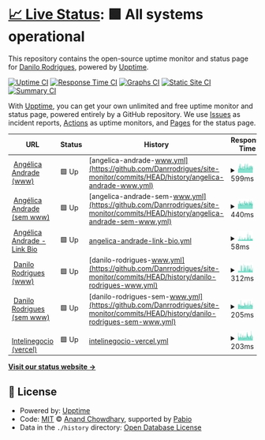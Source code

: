 # [📈 Live Status](https://Danrrodrigues.github.io/site-monitor): <!--live status--> **🟩 All systems operational**

This repository contains the open-source uptime monitor and status page for [Danilo Rodrigues](https://Danrrodrigues.github.io/site-monitor), powered by [Upptime](https://github.com/upptime/upptime).

[![Uptime CI](https://github.com/Danrrodrigues/site-monitor/workflows/Uptime%20CI/badge.svg)](https://github.com/Danrrodrigues/site-monitor/actions?query=workflow%3A%22Uptime+CI%22)
[![Response Time CI](https://github.com/Danrrodrigues/site-monitor/workflows/Response%20Time%20CI/badge.svg)](https://github.com/Danrrodrigues/site-monitor/actions?query=workflow%3A%22Response+Time+CI%22)
[![Graphs CI](https://github.com/Danrrodrigues/site-monitor/workflows/Graphs%20CI/badge.svg)](https://github.com/Danrrodrigues/site-monitor/actions?query=workflow%3A%22Graphs+CI%22)
[![Static Site CI](https://github.com/Danrrodrigues/site-monitor/workflows/Static%20Site%20CI/badge.svg)](https://github.com/Danrrodrigues/site-monitor/actions?query=workflow%3A%22Static+Site+CI%22)
[![Summary CI](https://github.com/Danrrodrigues/site-monitor/workflows/Summary%20CI/badge.svg)](https://github.com/Danrrodrigues/site-monitor/actions?query=workflow%3A%22Summary+CI%22)

With [Upptime](https://upptime.js.org), you can get your own unlimited and free uptime monitor and status page, powered entirely by a GitHub repository. We use [Issues](https://github.com/Danrrodrigues/site-monitor/issues) as incident reports, [Actions](https://github.com/Danrrodrigues/site-monitor/actions) as uptime monitors, and [Pages](https://Danrrodrigues.github.io/site-monitor) for the status page.

<!--start: status pages-->
<!-- This summary is generated by Upptime (https://github.com/upptime/upptime) -->
<!-- Do not edit this manually, your changes will be overwritten -->
<!-- prettier-ignore -->
| URL | Status | History | Response Time | Uptime |
| --- | ------ | ------- | ------------- | ------ |
| <img alt="" src="https://icons.duckduckgo.com/ip3/www.angelicaandrade.com.br.ico" height="13"> [Angélica Andrade (www)](https://www.angelicaandrade.com.br) | 🟩 Up | [angelica-andrade-www.yml](https://github.com/Danrrodrigues/site-monitor/commits/HEAD/history/angelica-andrade-www.yml) | <details><summary><img alt="Response time graph" src="./graphs/angelica-andrade-www/response-time-week.png" height="20"> 599ms</summary><br><a href="https://Danrrodrigues.github.io/site-monitor/history/angelica-andrade-www"><img alt="Response time 599" src="https://img.shields.io/endpoint?url=https%3A%2F%2Fraw.githubusercontent.com%2FDanrrodrigues%2Fsite-monitor%2FHEAD%2Fapi%2Fangelica-andrade-www%2Fresponse-time.json"></a><br><a href="https://Danrrodrigues.github.io/site-monitor/history/angelica-andrade-www"><img alt="24-hour response time 666" src="https://img.shields.io/endpoint?url=https%3A%2F%2Fraw.githubusercontent.com%2FDanrrodrigues%2Fsite-monitor%2FHEAD%2Fapi%2Fangelica-andrade-www%2Fresponse-time-day.json"></a><br><a href="https://Danrrodrigues.github.io/site-monitor/history/angelica-andrade-www"><img alt="7-day response time 599" src="https://img.shields.io/endpoint?url=https%3A%2F%2Fraw.githubusercontent.com%2FDanrrodrigues%2Fsite-monitor%2FHEAD%2Fapi%2Fangelica-andrade-www%2Fresponse-time-week.json"></a><br><a href="https://Danrrodrigues.github.io/site-monitor/history/angelica-andrade-www"><img alt="30-day response time 599" src="https://img.shields.io/endpoint?url=https%3A%2F%2Fraw.githubusercontent.com%2FDanrrodrigues%2Fsite-monitor%2FHEAD%2Fapi%2Fangelica-andrade-www%2Fresponse-time-month.json"></a><br><a href="https://Danrrodrigues.github.io/site-monitor/history/angelica-andrade-www"><img alt="1-year response time 599" src="https://img.shields.io/endpoint?url=https%3A%2F%2Fraw.githubusercontent.com%2FDanrrodrigues%2Fsite-monitor%2FHEAD%2Fapi%2Fangelica-andrade-www%2Fresponse-time-year.json"></a></details> | <details><summary><a href="https://Danrrodrigues.github.io/site-monitor/history/angelica-andrade-www">99.77%</a></summary><a href="https://Danrrodrigues.github.io/site-monitor/history/angelica-andrade-www"><img alt="All-time uptime 99.77%" src="https://img.shields.io/endpoint?url=https%3A%2F%2Fraw.githubusercontent.com%2FDanrrodrigues%2Fsite-monitor%2FHEAD%2Fapi%2Fangelica-andrade-www%2Fuptime.json"></a><br><a href="https://Danrrodrigues.github.io/site-monitor/history/angelica-andrade-www"><img alt="24-hour uptime 100.00%" src="https://img.shields.io/endpoint?url=https%3A%2F%2Fraw.githubusercontent.com%2FDanrrodrigues%2Fsite-monitor%2FHEAD%2Fapi%2Fangelica-andrade-www%2Fuptime-day.json"></a><br><a href="https://Danrrodrigues.github.io/site-monitor/history/angelica-andrade-www"><img alt="7-day uptime 99.77%" src="https://img.shields.io/endpoint?url=https%3A%2F%2Fraw.githubusercontent.com%2FDanrrodrigues%2Fsite-monitor%2FHEAD%2Fapi%2Fangelica-andrade-www%2Fuptime-week.json"></a><br><a href="https://Danrrodrigues.github.io/site-monitor/history/angelica-andrade-www"><img alt="30-day uptime 99.77%" src="https://img.shields.io/endpoint?url=https%3A%2F%2Fraw.githubusercontent.com%2FDanrrodrigues%2Fsite-monitor%2FHEAD%2Fapi%2Fangelica-andrade-www%2Fuptime-month.json"></a><br><a href="https://Danrrodrigues.github.io/site-monitor/history/angelica-andrade-www"><img alt="1-year uptime 99.77%" src="https://img.shields.io/endpoint?url=https%3A%2F%2Fraw.githubusercontent.com%2FDanrrodrigues%2Fsite-monitor%2FHEAD%2Fapi%2Fangelica-andrade-www%2Fuptime-year.json"></a></details>
| <img alt="" src="https://icons.duckduckgo.com/ip3/angelicaandrade.com.br.ico" height="13"> [Angélica Andrade (sem www)](https://angelicaandrade.com.br) | 🟩 Up | [angelica-andrade-sem-www.yml](https://github.com/Danrrodrigues/site-monitor/commits/HEAD/history/angelica-andrade-sem-www.yml) | <details><summary><img alt="Response time graph" src="./graphs/angelica-andrade-sem-www/response-time-week.png" height="20"> 440ms</summary><br><a href="https://Danrrodrigues.github.io/site-monitor/history/angelica-andrade-sem-www"><img alt="Response time 440" src="https://img.shields.io/endpoint?url=https%3A%2F%2Fraw.githubusercontent.com%2FDanrrodrigues%2Fsite-monitor%2FHEAD%2Fapi%2Fangelica-andrade-sem-www%2Fresponse-time.json"></a><br><a href="https://Danrrodrigues.github.io/site-monitor/history/angelica-andrade-sem-www"><img alt="24-hour response time 448" src="https://img.shields.io/endpoint?url=https%3A%2F%2Fraw.githubusercontent.com%2FDanrrodrigues%2Fsite-monitor%2FHEAD%2Fapi%2Fangelica-andrade-sem-www%2Fresponse-time-day.json"></a><br><a href="https://Danrrodrigues.github.io/site-monitor/history/angelica-andrade-sem-www"><img alt="7-day response time 440" src="https://img.shields.io/endpoint?url=https%3A%2F%2Fraw.githubusercontent.com%2FDanrrodrigues%2Fsite-monitor%2FHEAD%2Fapi%2Fangelica-andrade-sem-www%2Fresponse-time-week.json"></a><br><a href="https://Danrrodrigues.github.io/site-monitor/history/angelica-andrade-sem-www"><img alt="30-day response time 440" src="https://img.shields.io/endpoint?url=https%3A%2F%2Fraw.githubusercontent.com%2FDanrrodrigues%2Fsite-monitor%2FHEAD%2Fapi%2Fangelica-andrade-sem-www%2Fresponse-time-month.json"></a><br><a href="https://Danrrodrigues.github.io/site-monitor/history/angelica-andrade-sem-www"><img alt="1-year response time 440" src="https://img.shields.io/endpoint?url=https%3A%2F%2Fraw.githubusercontent.com%2FDanrrodrigues%2Fsite-monitor%2FHEAD%2Fapi%2Fangelica-andrade-sem-www%2Fresponse-time-year.json"></a></details> | <details><summary><a href="https://Danrrodrigues.github.io/site-monitor/history/angelica-andrade-sem-www">99.77%</a></summary><a href="https://Danrrodrigues.github.io/site-monitor/history/angelica-andrade-sem-www"><img alt="All-time uptime 99.77%" src="https://img.shields.io/endpoint?url=https%3A%2F%2Fraw.githubusercontent.com%2FDanrrodrigues%2Fsite-monitor%2FHEAD%2Fapi%2Fangelica-andrade-sem-www%2Fuptime.json"></a><br><a href="https://Danrrodrigues.github.io/site-monitor/history/angelica-andrade-sem-www"><img alt="24-hour uptime 100.00%" src="https://img.shields.io/endpoint?url=https%3A%2F%2Fraw.githubusercontent.com%2FDanrrodrigues%2Fsite-monitor%2FHEAD%2Fapi%2Fangelica-andrade-sem-www%2Fuptime-day.json"></a><br><a href="https://Danrrodrigues.github.io/site-monitor/history/angelica-andrade-sem-www"><img alt="7-day uptime 99.77%" src="https://img.shields.io/endpoint?url=https%3A%2F%2Fraw.githubusercontent.com%2FDanrrodrigues%2Fsite-monitor%2FHEAD%2Fapi%2Fangelica-andrade-sem-www%2Fuptime-week.json"></a><br><a href="https://Danrrodrigues.github.io/site-monitor/history/angelica-andrade-sem-www"><img alt="30-day uptime 99.77%" src="https://img.shields.io/endpoint?url=https%3A%2F%2Fraw.githubusercontent.com%2FDanrrodrigues%2Fsite-monitor%2FHEAD%2Fapi%2Fangelica-andrade-sem-www%2Fuptime-month.json"></a><br><a href="https://Danrrodrigues.github.io/site-monitor/history/angelica-andrade-sem-www"><img alt="1-year uptime 99.77%" src="https://img.shields.io/endpoint?url=https%3A%2F%2Fraw.githubusercontent.com%2FDanrrodrigues%2Fsite-monitor%2FHEAD%2Fapi%2Fangelica-andrade-sem-www%2Fuptime-year.json"></a></details>
| <img alt="" src="https://icons.duckduckgo.com/ip3/www.angelicaandrade.com.br.ico" height="13"> [Angélica Andrade - Link Bio](https://www.angelicaandrade.com.br/link-bio) | 🟩 Up | [angelica-andrade-link-bio.yml](https://github.com/Danrrodrigues/site-monitor/commits/HEAD/history/angelica-andrade-link-bio.yml) | <details><summary><img alt="Response time graph" src="./graphs/angelica-andrade-link-bio/response-time-week.png" height="20"> 58ms</summary><br><a href="https://Danrrodrigues.github.io/site-monitor/history/angelica-andrade-link-bio"><img alt="Response time 58" src="https://img.shields.io/endpoint?url=https%3A%2F%2Fraw.githubusercontent.com%2FDanrrodrigues%2Fsite-monitor%2FHEAD%2Fapi%2Fangelica-andrade-link-bio%2Fresponse-time.json"></a><br><a href="https://Danrrodrigues.github.io/site-monitor/history/angelica-andrade-link-bio"><img alt="24-hour response time 58" src="https://img.shields.io/endpoint?url=https%3A%2F%2Fraw.githubusercontent.com%2FDanrrodrigues%2Fsite-monitor%2FHEAD%2Fapi%2Fangelica-andrade-link-bio%2Fresponse-time-day.json"></a><br><a href="https://Danrrodrigues.github.io/site-monitor/history/angelica-andrade-link-bio"><img alt="7-day response time 58" src="https://img.shields.io/endpoint?url=https%3A%2F%2Fraw.githubusercontent.com%2FDanrrodrigues%2Fsite-monitor%2FHEAD%2Fapi%2Fangelica-andrade-link-bio%2Fresponse-time-week.json"></a><br><a href="https://Danrrodrigues.github.io/site-monitor/history/angelica-andrade-link-bio"><img alt="30-day response time 58" src="https://img.shields.io/endpoint?url=https%3A%2F%2Fraw.githubusercontent.com%2FDanrrodrigues%2Fsite-monitor%2FHEAD%2Fapi%2Fangelica-andrade-link-bio%2Fresponse-time-month.json"></a><br><a href="https://Danrrodrigues.github.io/site-monitor/history/angelica-andrade-link-bio"><img alt="1-year response time 58" src="https://img.shields.io/endpoint?url=https%3A%2F%2Fraw.githubusercontent.com%2FDanrrodrigues%2Fsite-monitor%2FHEAD%2Fapi%2Fangelica-andrade-link-bio%2Fresponse-time-year.json"></a></details> | <details><summary><a href="https://Danrrodrigues.github.io/site-monitor/history/angelica-andrade-link-bio">99.77%</a></summary><a href="https://Danrrodrigues.github.io/site-monitor/history/angelica-andrade-link-bio"><img alt="All-time uptime 99.77%" src="https://img.shields.io/endpoint?url=https%3A%2F%2Fraw.githubusercontent.com%2FDanrrodrigues%2Fsite-monitor%2FHEAD%2Fapi%2Fangelica-andrade-link-bio%2Fuptime.json"></a><br><a href="https://Danrrodrigues.github.io/site-monitor/history/angelica-andrade-link-bio"><img alt="24-hour uptime 100.00%" src="https://img.shields.io/endpoint?url=https%3A%2F%2Fraw.githubusercontent.com%2FDanrrodrigues%2Fsite-monitor%2FHEAD%2Fapi%2Fangelica-andrade-link-bio%2Fuptime-day.json"></a><br><a href="https://Danrrodrigues.github.io/site-monitor/history/angelica-andrade-link-bio"><img alt="7-day uptime 99.77%" src="https://img.shields.io/endpoint?url=https%3A%2F%2Fraw.githubusercontent.com%2FDanrrodrigues%2Fsite-monitor%2FHEAD%2Fapi%2Fangelica-andrade-link-bio%2Fuptime-week.json"></a><br><a href="https://Danrrodrigues.github.io/site-monitor/history/angelica-andrade-link-bio"><img alt="30-day uptime 99.77%" src="https://img.shields.io/endpoint?url=https%3A%2F%2Fraw.githubusercontent.com%2FDanrrodrigues%2Fsite-monitor%2FHEAD%2Fapi%2Fangelica-andrade-link-bio%2Fuptime-month.json"></a><br><a href="https://Danrrodrigues.github.io/site-monitor/history/angelica-andrade-link-bio"><img alt="1-year uptime 99.77%" src="https://img.shields.io/endpoint?url=https%3A%2F%2Fraw.githubusercontent.com%2FDanrrodrigues%2Fsite-monitor%2FHEAD%2Fapi%2Fangelica-andrade-link-bio%2Fuptime-year.json"></a></details>
| <img alt="" src="https://icons.duckduckgo.com/ip3/www.danilorodrigues.me.ico" height="13"> [Danilo Rodrigues (www)](https://www.danilorodrigues.me) | 🟩 Up | [danilo-rodrigues-www.yml](https://github.com/Danrrodrigues/site-monitor/commits/HEAD/history/danilo-rodrigues-www.yml) | <details><summary><img alt="Response time graph" src="./graphs/danilo-rodrigues-www/response-time-week.png" height="20"> 312ms</summary><br><a href="https://Danrrodrigues.github.io/site-monitor/history/danilo-rodrigues-www"><img alt="Response time 312" src="https://img.shields.io/endpoint?url=https%3A%2F%2Fraw.githubusercontent.com%2FDanrrodrigues%2Fsite-monitor%2FHEAD%2Fapi%2Fdanilo-rodrigues-www%2Fresponse-time.json"></a><br><a href="https://Danrrodrigues.github.io/site-monitor/history/danilo-rodrigues-www"><img alt="24-hour response time 319" src="https://img.shields.io/endpoint?url=https%3A%2F%2Fraw.githubusercontent.com%2FDanrrodrigues%2Fsite-monitor%2FHEAD%2Fapi%2Fdanilo-rodrigues-www%2Fresponse-time-day.json"></a><br><a href="https://Danrrodrigues.github.io/site-monitor/history/danilo-rodrigues-www"><img alt="7-day response time 312" src="https://img.shields.io/endpoint?url=https%3A%2F%2Fraw.githubusercontent.com%2FDanrrodrigues%2Fsite-monitor%2FHEAD%2Fapi%2Fdanilo-rodrigues-www%2Fresponse-time-week.json"></a><br><a href="https://Danrrodrigues.github.io/site-monitor/history/danilo-rodrigues-www"><img alt="30-day response time 312" src="https://img.shields.io/endpoint?url=https%3A%2F%2Fraw.githubusercontent.com%2FDanrrodrigues%2Fsite-monitor%2FHEAD%2Fapi%2Fdanilo-rodrigues-www%2Fresponse-time-month.json"></a><br><a href="https://Danrrodrigues.github.io/site-monitor/history/danilo-rodrigues-www"><img alt="1-year response time 312" src="https://img.shields.io/endpoint?url=https%3A%2F%2Fraw.githubusercontent.com%2FDanrrodrigues%2Fsite-monitor%2FHEAD%2Fapi%2Fdanilo-rodrigues-www%2Fresponse-time-year.json"></a></details> | <details><summary><a href="https://Danrrodrigues.github.io/site-monitor/history/danilo-rodrigues-www">99.77%</a></summary><a href="https://Danrrodrigues.github.io/site-monitor/history/danilo-rodrigues-www"><img alt="All-time uptime 99.77%" src="https://img.shields.io/endpoint?url=https%3A%2F%2Fraw.githubusercontent.com%2FDanrrodrigues%2Fsite-monitor%2FHEAD%2Fapi%2Fdanilo-rodrigues-www%2Fuptime.json"></a><br><a href="https://Danrrodrigues.github.io/site-monitor/history/danilo-rodrigues-www"><img alt="24-hour uptime 100.00%" src="https://img.shields.io/endpoint?url=https%3A%2F%2Fraw.githubusercontent.com%2FDanrrodrigues%2Fsite-monitor%2FHEAD%2Fapi%2Fdanilo-rodrigues-www%2Fuptime-day.json"></a><br><a href="https://Danrrodrigues.github.io/site-monitor/history/danilo-rodrigues-www"><img alt="7-day uptime 99.77%" src="https://img.shields.io/endpoint?url=https%3A%2F%2Fraw.githubusercontent.com%2FDanrrodrigues%2Fsite-monitor%2FHEAD%2Fapi%2Fdanilo-rodrigues-www%2Fuptime-week.json"></a><br><a href="https://Danrrodrigues.github.io/site-monitor/history/danilo-rodrigues-www"><img alt="30-day uptime 99.77%" src="https://img.shields.io/endpoint?url=https%3A%2F%2Fraw.githubusercontent.com%2FDanrrodrigues%2Fsite-monitor%2FHEAD%2Fapi%2Fdanilo-rodrigues-www%2Fuptime-month.json"></a><br><a href="https://Danrrodrigues.github.io/site-monitor/history/danilo-rodrigues-www"><img alt="1-year uptime 99.77%" src="https://img.shields.io/endpoint?url=https%3A%2F%2Fraw.githubusercontent.com%2FDanrrodrigues%2Fsite-monitor%2FHEAD%2Fapi%2Fdanilo-rodrigues-www%2Fuptime-year.json"></a></details>
| <img alt="" src="https://icons.duckduckgo.com/ip3/danilorodrigues.me.ico" height="13"> [Danilo Rodrigues (sem www)](https://danilorodrigues.me) | 🟩 Up | [danilo-rodrigues-sem-www.yml](https://github.com/Danrrodrigues/site-monitor/commits/HEAD/history/danilo-rodrigues-sem-www.yml) | <details><summary><img alt="Response time graph" src="./graphs/danilo-rodrigues-sem-www/response-time-week.png" height="20"> 205ms</summary><br><a href="https://Danrrodrigues.github.io/site-monitor/history/danilo-rodrigues-sem-www"><img alt="Response time 205" src="https://img.shields.io/endpoint?url=https%3A%2F%2Fraw.githubusercontent.com%2FDanrrodrigues%2Fsite-monitor%2FHEAD%2Fapi%2Fdanilo-rodrigues-sem-www%2Fresponse-time.json"></a><br><a href="https://Danrrodrigues.github.io/site-monitor/history/danilo-rodrigues-sem-www"><img alt="24-hour response time 211" src="https://img.shields.io/endpoint?url=https%3A%2F%2Fraw.githubusercontent.com%2FDanrrodrigues%2Fsite-monitor%2FHEAD%2Fapi%2Fdanilo-rodrigues-sem-www%2Fresponse-time-day.json"></a><br><a href="https://Danrrodrigues.github.io/site-monitor/history/danilo-rodrigues-sem-www"><img alt="7-day response time 205" src="https://img.shields.io/endpoint?url=https%3A%2F%2Fraw.githubusercontent.com%2FDanrrodrigues%2Fsite-monitor%2FHEAD%2Fapi%2Fdanilo-rodrigues-sem-www%2Fresponse-time-week.json"></a><br><a href="https://Danrrodrigues.github.io/site-monitor/history/danilo-rodrigues-sem-www"><img alt="30-day response time 205" src="https://img.shields.io/endpoint?url=https%3A%2F%2Fraw.githubusercontent.com%2FDanrrodrigues%2Fsite-monitor%2FHEAD%2Fapi%2Fdanilo-rodrigues-sem-www%2Fresponse-time-month.json"></a><br><a href="https://Danrrodrigues.github.io/site-monitor/history/danilo-rodrigues-sem-www"><img alt="1-year response time 205" src="https://img.shields.io/endpoint?url=https%3A%2F%2Fraw.githubusercontent.com%2FDanrrodrigues%2Fsite-monitor%2FHEAD%2Fapi%2Fdanilo-rodrigues-sem-www%2Fresponse-time-year.json"></a></details> | <details><summary><a href="https://Danrrodrigues.github.io/site-monitor/history/danilo-rodrigues-sem-www">99.77%</a></summary><a href="https://Danrrodrigues.github.io/site-monitor/history/danilo-rodrigues-sem-www"><img alt="All-time uptime 99.77%" src="https://img.shields.io/endpoint?url=https%3A%2F%2Fraw.githubusercontent.com%2FDanrrodrigues%2Fsite-monitor%2FHEAD%2Fapi%2Fdanilo-rodrigues-sem-www%2Fuptime.json"></a><br><a href="https://Danrrodrigues.github.io/site-monitor/history/danilo-rodrigues-sem-www"><img alt="24-hour uptime 100.00%" src="https://img.shields.io/endpoint?url=https%3A%2F%2Fraw.githubusercontent.com%2FDanrrodrigues%2Fsite-monitor%2FHEAD%2Fapi%2Fdanilo-rodrigues-sem-www%2Fuptime-day.json"></a><br><a href="https://Danrrodrigues.github.io/site-monitor/history/danilo-rodrigues-sem-www"><img alt="7-day uptime 99.77%" src="https://img.shields.io/endpoint?url=https%3A%2F%2Fraw.githubusercontent.com%2FDanrrodrigues%2Fsite-monitor%2FHEAD%2Fapi%2Fdanilo-rodrigues-sem-www%2Fuptime-week.json"></a><br><a href="https://Danrrodrigues.github.io/site-monitor/history/danilo-rodrigues-sem-www"><img alt="30-day uptime 99.77%" src="https://img.shields.io/endpoint?url=https%3A%2F%2Fraw.githubusercontent.com%2FDanrrodrigues%2Fsite-monitor%2FHEAD%2Fapi%2Fdanilo-rodrigues-sem-www%2Fuptime-month.json"></a><br><a href="https://Danrrodrigues.github.io/site-monitor/history/danilo-rodrigues-sem-www"><img alt="1-year uptime 99.77%" src="https://img.shields.io/endpoint?url=https%3A%2F%2Fraw.githubusercontent.com%2FDanrrodrigues%2Fsite-monitor%2FHEAD%2Fapi%2Fdanilo-rodrigues-sem-www%2Fuptime-year.json"></a></details>
| <img alt="" src="https://icons.duckduckgo.com/ip3/intelinegocio.vercel.app.ico" height="13"> [Intelinegocio (vercel)](https://intelinegocio.vercel.app) | 🟩 Up | [intelinegocio-vercel.yml](https://github.com/Danrrodrigues/site-monitor/commits/HEAD/history/intelinegocio-vercel.yml) | <details><summary><img alt="Response time graph" src="./graphs/intelinegocio-vercel/response-time-week.png" height="20"> 203ms</summary><br><a href="https://Danrrodrigues.github.io/site-monitor/history/intelinegocio-vercel"><img alt="Response time 203" src="https://img.shields.io/endpoint?url=https%3A%2F%2Fraw.githubusercontent.com%2FDanrrodrigues%2Fsite-monitor%2FHEAD%2Fapi%2Fintelinegocio-vercel%2Fresponse-time.json"></a><br><a href="https://Danrrodrigues.github.io/site-monitor/history/intelinegocio-vercel"><img alt="24-hour response time 219" src="https://img.shields.io/endpoint?url=https%3A%2F%2Fraw.githubusercontent.com%2FDanrrodrigues%2Fsite-monitor%2FHEAD%2Fapi%2Fintelinegocio-vercel%2Fresponse-time-day.json"></a><br><a href="https://Danrrodrigues.github.io/site-monitor/history/intelinegocio-vercel"><img alt="7-day response time 203" src="https://img.shields.io/endpoint?url=https%3A%2F%2Fraw.githubusercontent.com%2FDanrrodrigues%2Fsite-monitor%2FHEAD%2Fapi%2Fintelinegocio-vercel%2Fresponse-time-week.json"></a><br><a href="https://Danrrodrigues.github.io/site-monitor/history/intelinegocio-vercel"><img alt="30-day response time 203" src="https://img.shields.io/endpoint?url=https%3A%2F%2Fraw.githubusercontent.com%2FDanrrodrigues%2Fsite-monitor%2FHEAD%2Fapi%2Fintelinegocio-vercel%2Fresponse-time-month.json"></a><br><a href="https://Danrrodrigues.github.io/site-monitor/history/intelinegocio-vercel"><img alt="1-year response time 203" src="https://img.shields.io/endpoint?url=https%3A%2F%2Fraw.githubusercontent.com%2FDanrrodrigues%2Fsite-monitor%2FHEAD%2Fapi%2Fintelinegocio-vercel%2Fresponse-time-year.json"></a></details> | <details><summary><a href="https://Danrrodrigues.github.io/site-monitor/history/intelinegocio-vercel">99.75%</a></summary><a href="https://Danrrodrigues.github.io/site-monitor/history/intelinegocio-vercel"><img alt="All-time uptime 99.75%" src="https://img.shields.io/endpoint?url=https%3A%2F%2Fraw.githubusercontent.com%2FDanrrodrigues%2Fsite-monitor%2FHEAD%2Fapi%2Fintelinegocio-vercel%2Fuptime.json"></a><br><a href="https://Danrrodrigues.github.io/site-monitor/history/intelinegocio-vercel"><img alt="24-hour uptime 100.00%" src="https://img.shields.io/endpoint?url=https%3A%2F%2Fraw.githubusercontent.com%2FDanrrodrigues%2Fsite-monitor%2FHEAD%2Fapi%2Fintelinegocio-vercel%2Fuptime-day.json"></a><br><a href="https://Danrrodrigues.github.io/site-monitor/history/intelinegocio-vercel"><img alt="7-day uptime 99.75%" src="https://img.shields.io/endpoint?url=https%3A%2F%2Fraw.githubusercontent.com%2FDanrrodrigues%2Fsite-monitor%2FHEAD%2Fapi%2Fintelinegocio-vercel%2Fuptime-week.json"></a><br><a href="https://Danrrodrigues.github.io/site-monitor/history/intelinegocio-vercel"><img alt="30-day uptime 99.75%" src="https://img.shields.io/endpoint?url=https%3A%2F%2Fraw.githubusercontent.com%2FDanrrodrigues%2Fsite-monitor%2FHEAD%2Fapi%2Fintelinegocio-vercel%2Fuptime-month.json"></a><br><a href="https://Danrrodrigues.github.io/site-monitor/history/intelinegocio-vercel"><img alt="1-year uptime 99.75%" src="https://img.shields.io/endpoint?url=https%3A%2F%2Fraw.githubusercontent.com%2FDanrrodrigues%2Fsite-monitor%2FHEAD%2Fapi%2Fintelinegocio-vercel%2Fuptime-year.json"></a></details>

<!--end: status pages-->

[**Visit our status website →**](https://Danrrodrigues.github.io/site-monitor)

## 📄 License

- Powered by: [Upptime](https://github.com/upptime/upptime)
- Code: [MIT](./LICENSE) © [Anand Chowdhary](https://anandchowdhary.com), supported by [Pabio](https://pabio.com)
- Data in the `./history` directory: [Open Database License](https://opendatacommons.org/licenses/odbl/1-0/)
